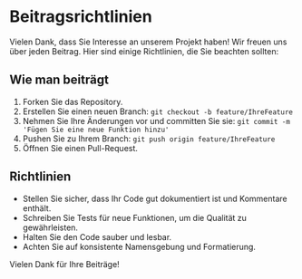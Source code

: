 # Beitragsrichtlinien

Vielen Dank, dass Sie Interesse an unserem Projekt haben! Wir freuen uns über jeden Beitrag. Hier sind einige Richtlinien, die Sie beachten sollten:

## Wie man beiträgt
1. Forken Sie das Repository.
2. Erstellen Sie einen neuen Branch: `git checkout -b feature/IhreFeature`
3. Nehmen Sie Ihre Änderungen vor und committen Sie sie: `git commit -m 'Fügen Sie eine neue Funktion hinzu'`
4. Pushen Sie zu Ihrem Branch: `git push origin feature/IhreFeature`
5. Öffnen Sie einen Pull-Request.

## Richtlinien
- Stellen Sie sicher, dass Ihr Code gut dokumentiert ist und Kommentare enthält.
- Schreiben Sie Tests für neue Funktionen, um die Qualität zu gewährleisten.
- Halten Sie den Code sauber und lesbar.
- Achten Sie auf konsistente Namensgebung und Formatierung.

Vielen Dank für Ihre Beiträge!